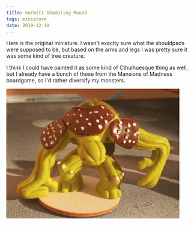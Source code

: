 ```yaml
---
title: Gormiti Shambling Mound
tags: miniature
date: 2019-12-18
---
```


Here is the original miniature. I wasn't exactly sure what the shouldpads were supposed to be, but based on the arms and legs I was pretty sure it was some kind of tree creature.

I think I could have painted it as some kind of Cthulhuesque thing as well, but I already have a bunch of those from the Mansions of Madness boardgame, so I'd rather diversify my monsters.

![image-20200722114656183](image-20200722114656183.png)